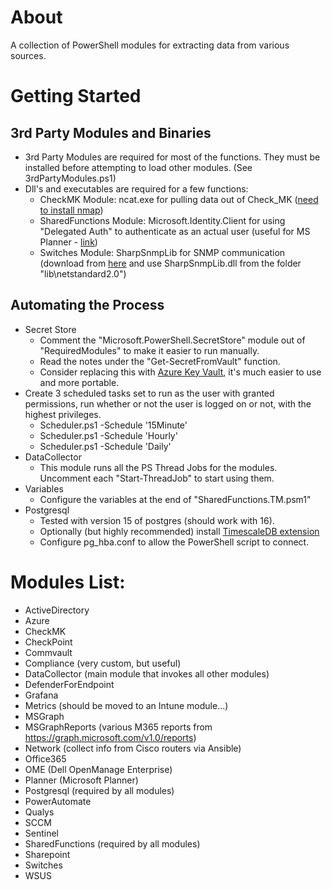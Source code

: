# About
A collection of PowerShell modules for extracting data from various sources.

# Getting Started

## 3rd Party Modules and Binaries
- 3rd Party Modules are required for most of the functions. They must be installed before attempting to load other modules. (See 3rdPartyModules.ps1)
- Dll's and executables are required for a few functions:
  - CheckMK Module: ncat.exe for pulling data out of Check_MK ([need to install nmap](https://nmap.org/dist/nmap-7.92-setup.exe))
  - SharedFunctions Module: Microsoft.Identity.Client for using "Delegated Auth" to authenticate as an actual user (useful for MS Planner - [link](https://www.nuget.org/api/v2/package/Microsoft.Identity.Client/4.58.1))
  - Switches Module: SharpSnmpLib for SNMP communication (download from [here](https://www.nuget.org/api/v2/package/Lextm.SharpSnmpLib/12.5.2) and use SharpSnmpLib.dll from the folder "lib\netstandard2.0")
 
## Automating the Process
- Secret Store
  - Comment the "Microsoft.PowerShell.SecretStore" module out of "RequiredModules" to make it easier to run manually.
  - Read the notes under the "Get-SecretFromVault" function.
  - Consider replacing this with [Azure Key Vault](https://learn.microsoft.com/en-us/azure/key-vault/secrets/quick-create-powershell), it's much easier to use and more portable.
- Create 3 scheduled tasks set to run as the user with granted permissions, run whether or not the user is logged on or not, with the highest privileges.
  - Scheduler.ps1 -Schedule '15Minute'
  - Scheduler.ps1 -Schedule 'Hourly'
  - Scheduler.ps1 -Schedule 'Daily'
- DataCollector
  - This module runs all the PS Thread Jobs for the modules. Uncomment each "Start-ThreadJob" to start using them.
- Variables
  - Configure the variables at the end of "SharedFunctions.TM.psm1"
- Postgresql
  - Tested with version 15 of postgres (should work with 16).
  - Optionally (but highly recommended) install [TimescaleDB extension](https://docs.timescale.com/self-hosted/latest/install/)
  - Configure pg_hba.conf to allow the PowerShell script to connect.

# Modules List:
- ActiveDirectory
- Azure
- CheckMK
- CheckPoint
- Commvault
- Compliance (very custom, but useful)
- DataCollector (main module that invokes all other modules)
- DefenderForEndpoint
- Grafana
- Metrics (should be moved to an Intune module...)
- MSGraph
- MSGraphReports (various M365 reports from https://graph.microsoft.com/v1.0/reports)
- Network (collect info from Cisco routers via Ansible)
- Office365
- OME (Dell OpenManage Enterprise)
- Planner (Microsoft Planner)
- Postgresql (required by all modules)
- PowerAutomate
- Qualys
- SCCM
- Sentinel
- SharedFunctions (required by all modules)
- Sharepoint
- Switches
- WSUS
